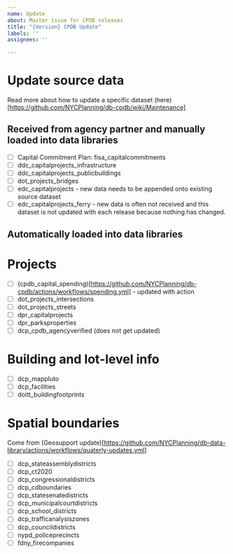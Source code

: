 ```yaml
---
name: Update
about: Master issue for CPDB releases
title: "{Version} CPDB Update"
labels: ''
assignees: ''

---
```


# Update source data
Read more about how to update a specific dataset (here)[https://github.com/NYCPlanning/db-cpdb/wiki/Maintenance]
## Received from agency partner and manually loaded into data libraries
-[ ] Capital Commitment Plan: fisa_capitalcommitments
-[ ] ddc_capitalprojects_infrastructure
-[ ] ddc_capitalprojects_publicbuildings
-[ ] dot_projects_bridges
-[ ] edc_capitalprojects - new data needs to be appended onto existing source dataset
-[ ] edc_capitalprojects_ferry - new data is often not received and this dataset is not updated with each release because nothing has changed.

## Automatically loaded into data libraries

# Projects
-[ ] (cpdb_capital_spending)[https://github.com/NYCPlanning/db-cpdb/actions/workflows/spending.yml] - updated with action
-[ ] dot_projects_intersections
-[ ] dot_projects_streets
-[ ] dpr_capitalprojects
-[ ] dpr_parksproperties
-[ ] dcp_cpdb_agencyverified (does not get updated)

# Building and lot-level info
-[ ] dcp_mappluto
-[ ] dcp_facilities
-[ ] doitt_buildingfootprints

# Spatial boundaries
Come from (Geosupport update)[https://github.com/NYCPlanning/db-data-library/actions/workflows/quaterly-updates.yml]
-[ ] dcp_stateassemblydistricts
-[ ] dcp_ct2020
-[ ] dcp_congressionaldistricts
-[ ] dcp_cdboundaries
-[ ] dcp_statesenatedistricts
-[ ] dcp_municipalcourtdistricts
-[ ] dcp_school_districts
-[ ] dcp_trafficanalysiszones
-[ ] dcp_councildistricts
-[ ] nypd_policeprecincts
-[ ] fdny_firecompanies
